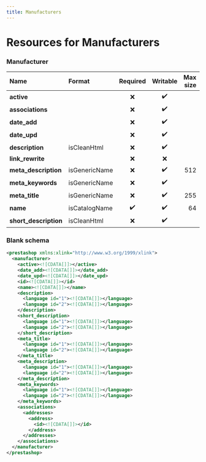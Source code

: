 ```yaml
---
title: Manufacturers
---
```


# Resources for Manufacturers

### Manufacturer

|         Name          |    Format     | Required | Writable | Max size | Not filterable | Description |
| :-------------------- | :------------ | :------: | :------: | -------: | :------------- | :---------- |
| **active**            |               | ❌        | ✔️       |          |                |             |
| **associations**      |               | ❌        | ✔️       |          |                |             |
| **date_add**          |               | ❌        | ✔️       |          |                |             |
| **date_upd**          |               | ❌        | ✔️       |          |                |             |
| **description**       | isCleanHtml   | ❌        | ✔️       |          |                |             |
| **link_rewrite**      |               | ❌        | ❌        |          | true           |             |
| **meta_description**  | isGenericName | ❌        | ✔️       | 512      |                |             |
| **meta_keywords**     | isGenericName | ❌        | ✔️       |          |                |             |
| **meta_title**        | isGenericName | ❌        | ✔️       | 255      |                |             |
| **name**              | isCatalogName | ✔️       | ✔️       | 64       |                |             |
| **short_description** | isCleanHtml   | ❌        | ✔️       |          |                |             |


### Blank schema

```xml
<prestashop xmlns:xlink="http://www.w3.org/1999/xlink">
  <manufacturer>
    <active><![CDATA[]]></active>
    <date_add><![CDATA[]]></date_add>
    <date_upd><![CDATA[]]></date_upd>
    <id><![CDATA[]]></id>
    <name><![CDATA[]]></name>
    <description>
      <language id="1"><![CDATA[]]></language>
      <language id="2"><![CDATA[]]></language>
    </description>
    <short_description>
      <language id="1"><![CDATA[]]></language>
      <language id="2"><![CDATA[]]></language>
    </short_description>
    <meta_title>
      <language id="1"><![CDATA[]]></language>
      <language id="2"><![CDATA[]]></language>
    </meta_title>
    <meta_description>
      <language id="1"><![CDATA[]]></language>
      <language id="2"><![CDATA[]]></language>
    </meta_description>
    <meta_keywords>
      <language id="1"><![CDATA[]]></language>
      <language id="2"><![CDATA[]]></language>
    </meta_keywords>
    <associations>
      <addresses>
        <address>
          <id><![CDATA[]]></id>
        </address>
      </addresses>
    </associations>
  </manufacturer>
</prestashop>
```

